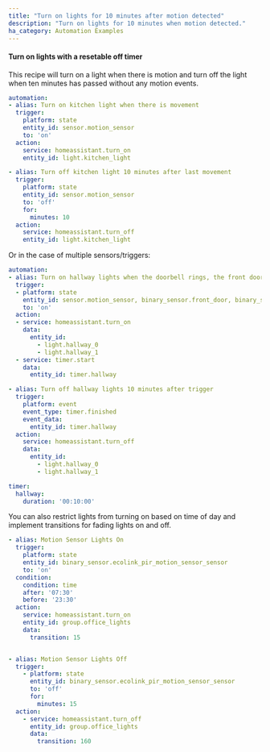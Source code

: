 ```yaml
---
title: "Turn on lights for 10 minutes after motion detected"
description: "Turn on lights for 10 minutes when motion detected."
ha_category: Automation Examples
---
```


#### Turn on lights with a resetable off timer

This recipe will turn on a light when there is motion and turn off the light when ten minutes has passed without any motion events.

```yaml
automation:
- alias: Turn on kitchen light when there is movement
  trigger:
    platform: state
    entity_id: sensor.motion_sensor
    to: 'on'
  action:
    service: homeassistant.turn_on
    entity_id: light.kitchen_light

- alias: Turn off kitchen light 10 minutes after last movement
  trigger:
    platform: state
    entity_id: sensor.motion_sensor
    to: 'off'
    for:
      minutes: 10
  action:
    service: homeassistant.turn_off
    entity_id: light.kitchen_light
```

Or in the case of multiple sensors/triggers:

```yaml
automation:
- alias: Turn on hallway lights when the doorbell rings, the front door opens or if there is movement
  trigger:
  - platform: state
    entity_id: sensor.motion_sensor, binary_sensor.front_door, binary_sensor.doorbell
    to: 'on'
  action:
  - service: homeassistant.turn_on
    data:
      entity_id:
        - light.hallway_0
        - light.hallway_1
  - service: timer.start
    data:
      entity_id: timer.hallway

- alias: Turn off hallway lights 10 minutes after trigger
  trigger:
    platform: event
    event_type: timer.finished
    event_data:
      entity_id: timer.hallway
  action:
    service: homeassistant.turn_off
    data:
      entity_id:
        - light.hallway_0
        - light.hallway_1

timer:
  hallway:
    duration: '00:10:00'
```

You can also restrict lights from turning on based on time of day and implement transitions for fading lights on and off.

```yaml
- alias: Motion Sensor Lights On
  trigger:
    platform: state
    entity_id: binary_sensor.ecolink_pir_motion_sensor_sensor
    to: 'on'
  condition: 
    condition: time
    after: '07:30'
    before: '23:30'
  action:
    service: homeassistant.turn_on
    entity_id: group.office_lights
    data: 
      transition: 15


- alias: Motion Sensor Lights Off
  trigger:
    - platform: state
      entity_id: binary_sensor.ecolink_pir_motion_sensor_sensor
      to: 'off'
      for:
        minutes: 15
  action:
    - service: homeassistant.turn_off
      entity_id: group.office_lights
      data: 
        transition: 160
```
